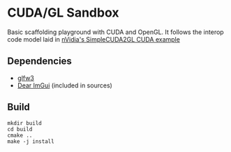 # CUDA/GL Sandbox

Basic scaffolding playground with CUDA and OpenGL. It follows the interop code
model laid in [nVidia's SimpleCUDA2GL CUDA example](https://github.com/NVIDIA/cuda-samples)

## Dependencies

* [glfw3](https://www.glfw.org/docs/3.3)
* [Dear ImGui](https://github.com/ocornut/imgui) (included in sources)

## Build

```
mkdir build
cd build
cmake ..
make -j install
```

